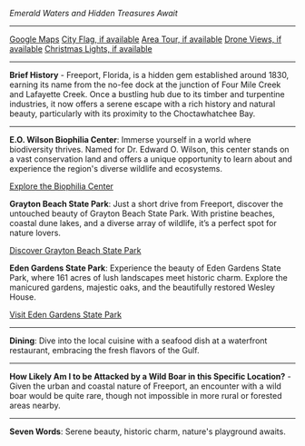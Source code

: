 *Emerald Waters and Hidden Treasures Await*

---

[Google Maps](https://www.google.com/maps/place/Freeport,+FL/data=!3m1!1e3)
[City Flag, if available](https://www.google.com/search?tbm=isch&q=Freeport+FL+Flag+Picture)
[Area Tour, if available](https://www.youtube.com/results?search_query=Freeport+FL+4k+tour)
[Drone Views, if available](https://www.youtube.com/results?search_query=Freeport+FL+4k+drone)
[Christmas Lights, if available](https://www.youtube.com/results?search_query=Freeport+FL+christmas+lights)

---

**Brief History** - Freeport, Florida, is a hidden gem established around 1830, earning its name from the no-fee dock at the junction of Four Mile Creek and Lafayette Creek. Once a bustling hub due to its timber and turpentine industries, it now offers a serene escape with a rich history and natural beauty, particularly with its proximity to the Choctawhatchee Bay.

---

**E.O. Wilson Biophilia Center**: Immerse yourself in a world where biodiversity thrives. Named for Dr. Edward O. Wilson, this center stands on a vast conservation land and offers a unique opportunity to learn about and experience the region's diverse wildlife and ecosystems.
  
  [Explore the Biophilia Center](https://www.youtube.com/results?search_query=Freeport+FL+E.O.+Wilson+Biophilia+Center)

**Grayton Beach State Park**: Just a short drive from Freeport, discover the untouched beauty of Grayton Beach State Park. With pristine beaches, coastal dune lakes, and a diverse array of wildlife, it’s a perfect spot for nature lovers.
  
  [Discover Grayton Beach State Park](https://www.youtube.com/results?search_query=Grayton+Beach+State+Park+4k)

**Eden Gardens State Park**: Experience the beauty of Eden Gardens State Park, where 161 acres of lush landscapes meet historic charm. Explore the manicured gardens, majestic oaks, and the beautifully restored Wesley House.
  
  [Visit Eden Gardens State Park](https://www.youtube.com/results?search_query=Eden+Gardens+State+Park+4k)

---

**Dining**: Dive into the local cuisine with a seafood dish at a waterfront restaurant, embracing the fresh flavors of the Gulf.

---

**How Likely Am I to be Attacked by a Wild Boar in this Specific Location?** - Given the urban and coastal nature of Freeport, an encounter with a wild boar would be quite rare, though not impossible in more rural or forested areas nearby.

---

**Seven Words**: Serene beauty, historic charm, nature's playground awaits.
